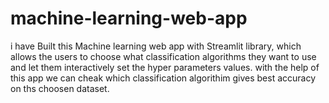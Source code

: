 # machine-learning-web-app

i have Built this Machine learning web app with Streamlit library, which allows the users to choose what classification algorithms they want to use and let them interactively set the hyper parameters values. with the help of this app we can cheak which classification algorithim gives best accuracy on ths choosen dataset.
